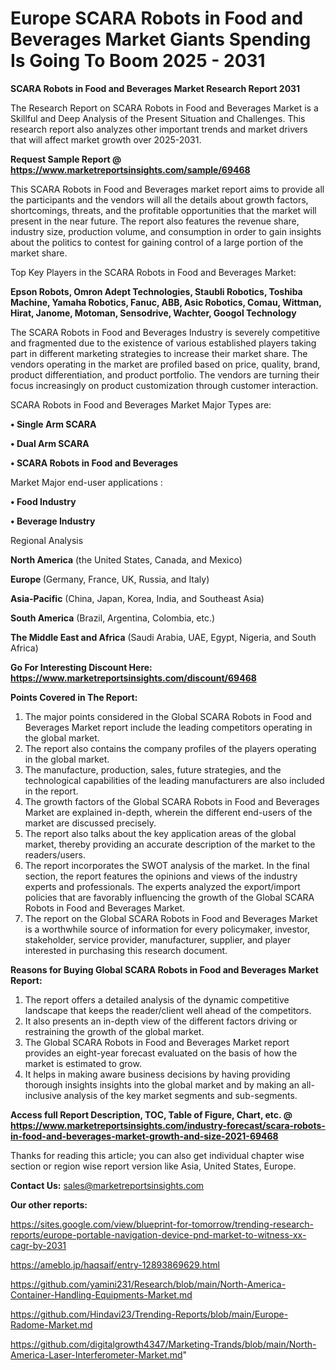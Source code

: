 # Europe SCARA Robots in Food and Beverages Market Giants Spending Is Going To Boom 2025 - 2031

<strong>SCARA Robots in Food and Beverages Market Research Report 2031</strong>

The Research Report on SCARA Robots in Food and Beverages Market is a Skillful and Deep Analysis of the Present Situation and Challenges. This research report also analyzes other important trends and market drivers that will affect market growth over 2025-2031.

<strong>Request Sample Report @ <a href=https://www.marketreportsinsights.com/sample/69468>https://www.marketreportsinsights.com/sample/69468</a></strong>

This SCARA Robots in Food and Beverages market report aims to provide all the participants and the vendors will all the details about growth factors, shortcomings, threats, and the profitable opportunities that the market will present in the near future. The report also features the revenue share, industry size, production volume, and consumption in order to gain insights about the politics to contest for gaining control of a large portion of the market share.

Top Key Players in the SCARA Robots in Food and Beverages Market:

<strong>Epson Robots, Omron Adept Technologies, Staubli Robotics, Toshiba Machine, Yamaha Robotics, Fanuc, ABB, Asic Robotics, Comau, Wittman, Hirat, Janome, Motoman, Sensodrive, Wachter, Googol Technology</strong>

The SCARA Robots in Food and Beverages Industry is severely competitive and fragmented due to the existence of various established players taking part in different marketing strategies to increase their market share. The vendors operating in the market are profiled based on price, quality, brand, product differentiation, and product portfolio. The vendors are turning their focus increasingly on product customization through customer interaction.

SCARA Robots in Food and Beverages Market Major Types are:

<strong>• Single Arm SCARA

• Dual Arm SCARA

• SCARA Robots in Food and Beverages</strong>

Market Major end-user applications :

<strong>• Food Industry

• Beverage Industry</strong>

Regional Analysis

</u><strong><b>North America</b></strong> (the United States, Canada, and Mexico)

<strong><b>Europe </b></strong>(Germany, France, UK, Russia, and Italy)

<strong><b>Asia-Pacific</b></strong> (China, Japan, Korea, India, and Southeast Asia)

<strong><b>South America</b></strong> (Brazil, Argentina, Colombia, etc.)

<strong><b>The Middle East and Africa</b></strong> (Saudi Arabia, UAE, Egypt, Nigeria, and South Africa)

<strong>Go For Interesting Discount Here: <a href=https://www.marketreportsinsights.com/discount/69468>https://www.marketreportsinsights.com/discount/69468</a></strong>

<strong>Points Covered in The Report:</strong>
<ol>
  <li>The major points considered in the Global SCARA Robots in Food and Beverages Market report include the leading competitors operating in the global market.</li>
  <li>The report also contains the company profiles of the players operating in the global market.</li>
  <li>The manufacture, production, sales, future strategies, and the technological capabilities of the leading manufacturers are also included in the report.</li>
  <li>The growth factors of the Global SCARA Robots in Food and Beverages Market are explained in-depth, wherein the different end-users of the market are discussed precisely.</li>
  <li>The report also talks about the key application areas of the global market, thereby providing an accurate description of the market to the readers/users.</li>
  <li>The report incorporates the SWOT analysis of the market. In the final section, the report features the opinions and views of the industry experts and professionals. The experts analyzed the export/import policies that are favorably influencing the growth of the Global SCARA Robots in Food and Beverages Market.</li>
  <li>The report on the Global SCARA Robots in Food and Beverages Market is a worthwhile source of information for every policymaker, investor, stakeholder, service provider, manufacturer, supplier, and player interested in purchasing this research document.</li>
</ol>
<strong>Reasons for Buying Global SCARA Robots in Food and Beverages Market Report:</strong>

<ol>
  <li>The report offers a detailed analysis of the dynamic competitive landscape that keeps the reader/client well ahead of the competitors.</li>
  <li>It also presents an in-depth view of the different factors driving or restraining the growth of the global market.</li>
  <li>The Global SCARA Robots in Food and Beverages Market report provides an eight-year forecast evaluated on the basis of how the market is estimated to grow.</li>
  <li>It helps in making aware business decisions by having providing thorough insights insights into the global market and by making an all-inclusive analysis of the key market segments and sub-segments.</li>
</ol>
<strong>Access full Report Description, TOC, Table of Figure, Chart, etc. @ <a href=https://www.marketreportsinsights.com/industry-forecast/scara-robots-in-food-and-beverages-market-growth-and-size-2021-69468>https://www.marketreportsinsights.com/industry-forecast/scara-robots-in-food-and-beverages-market-growth-and-size-2021-69468</a></strong>


Thanks for reading this article; you can also get individual chapter wise section or region wise report version like Asia, United States, Europe.

<strong>Contact Us:</strong>
sales@marketreportsinsights.com

<strong>Our other reports:</strong>

<a href=https://sites.google.com/view/blueprint-for-tomorrow/trending-research-reports/europe-portable-navigation-device-pnd-market-to-witness-xx-cagr-by-2031>https://sites.google.com/view/blueprint-for-tomorrow/trending-research-reports/europe-portable-navigation-device-pnd-market-to-witness-xx-cagr-by-2031</a>

<a href=https://ameblo.jp/haqsaif/entry-12893869629.html>https://ameblo.jp/haqsaif/entry-12893869629.html</a>

<a href=https://github.com/yamini231/Research/blob/main/North-America-Container-Handling-Equipments-Market.md>https://github.com/yamini231/Research/blob/main/North-America-Container-Handling-Equipments-Market.md</a>

<a href=https://github.com/Hindavi23/Trending-Reports/blob/main/Europe-Radome-Market.md>https://github.com/Hindavi23/Trending-Reports/blob/main/Europe-Radome-Market.md</a>

<a href=https://github.com/digitalgrowth4347/Marketing-Trands/blob/main/North-America-Laser-Interferometer-Market.md>https://github.com/digitalgrowth4347/Marketing-Trands/blob/main/North-America-Laser-Interferometer-Market.md</a>"
